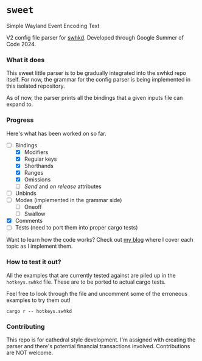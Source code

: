 # `sweet`
Simple Wayland Event Encoding Text

V2 config file parser for [swhkd](https://github.com/waycrate/swhkd.git).
Developed through Google Summer of Code 2024.

### What it does

This sweet little parser is to be gradually integrated into the swhkd repo itself.
For now, the grammar for the config parser is being implemented in this isolated
repository.

As of now, the parser prints all the bindings that a given inputs file can expand to.

### Progress

Here's what has been worked on so far.

- [ ] Bindings
  - [x] Modifiers
  - [x] Regular keys
  - [x] Shorthands
  - [x] Ranges
  - [x] Omissions
  - [ ] _Send_ and _on release_ attributes
- [ ] Unbinds
- [ ] Modes (implemented in the grammar side)
  - [ ] Oneoff
  - [ ] Swallow
- [x] Comments
- [ ] Tests (need to port them into proper cargo tests)

Want to learn how the code works? Check out [my blog](https://lavafroth.is-a.dev/tags/google-summer-of-code/) where I cover each topic as I implement them.

### How to test it out?

All the examples that are currently tested against are piled up in the
`hotkeys.swhkd` file. These are to be ported to actual cargo tests.

Feel free to look through the file and uncomment some of the erroneous
examples to try them out!

```
cargo r -- hotkeys.swhkd
```

### Contributing

This repo is for cathedral style development. I'm assigned with creating the parser and there's potential financial transactions involved. Contributions are NOT welcome.
